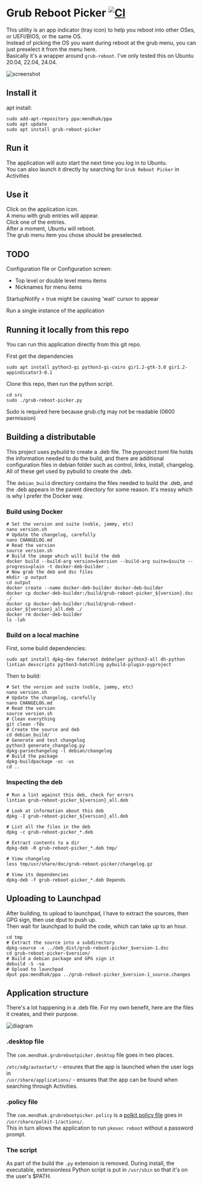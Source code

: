 # Grub Reboot Picker  [![CI](https://github.com/mendhak/grub-reboot-picker/workflows/CI/badge.svg)](https://github.com/mendhak/grub-reboot-picker/actions)

This utility is an app indicator (tray icon) to help you reboot into other OSes, or UEFI/BIOS, or the same OS.  
Instead of picking the OS you want during reboot at the grub menu, you can just preselect it from the menu here.  
Basically it's a wrapper around `grub-reboot`. I've only tested this on Ubuntu 20.04, 22.04, 24.04. 

![screenshot](assets/screenshot.png) 

## Install it

apt install:

```
sudo add-apt-repository ppa:mendhak/ppa
sudo apt update
sudo apt install grub-reboot-picker
```


## Run it

The application will auto start the next time you log in to Ubuntu.  
You can also launch it directly by searching for `Grub Reboot Picker` in Activities


## Use it

Click on the application icon.  
A menu with grub entries will appear.  
Click one of the entries.  
After a moment, Ubuntu will reboot.  
The grub menu item you chose should be preselected. 


## TODO

Configuration file or Configuration screen: 
* Top level or double level menu items
* Nicknames for menu items  

StartupNotify = true might be causing 'wait' cursor to appear

Run a single instance of the application



## Running it locally from this repo


You can run this application directly from this git repo.  

First get the dependencies

```
sudo apt install python3-gi python3-gi-cairo gir1.2-gtk-3.0 gir1.2-appindicator3-0.1

```

Clone this repo, then run the python script. 

```
cd src
sudo ./grub-reboot-picker.py
```

Sudo is required here because grub.cfg may not be readable (0600 permission)

## Building a distributable

This project uses pybuild to create a .deb file. The pyproject.toml file holds the information needed to do the build, and there are additional configuration files in debian folder such as control, links, install, changelog. All of these get used by pybuild to create the .deb.  

The `debian_build` directory contains the files needed to build the .deb, and the .deb appears in the parent directory for some reason. 
It's messy which is why I prefer the Docker way. 


### Build using Docker

```
# Set the version and suite (noble, jammy, etc)
nano version.sh
# Update the changelog, carefully
nano CHANGELOG.md
# Read the version
source version.sh
# Build the image which will build the deb
docker build --build-arg version=$version --build-arg suite=$suite --progress=plain -t docker-deb-builder .
# Now grab the deb and dsc files
mkdir -p output
cd output
docker create --name docker-deb-builder docker-deb-builder
docker cp docker-deb-builder:/build/grub-reboot-picker_${version}.dsc ./
docker cp docker-deb-builder:/build/grub-reboot-picker_${version}_all.deb ./
docker rm docker-deb-builder
ls -lah 
```

### Build on a local machine

First, some build dependencies:

```
sudo apt install dpkg-dev fakeroot debhelper python3-all dh-python lintian devscripts python3-hatchling pybuild-plugin-pyproject
```

Then to build:

```
# Set the version and suite (noble, jammy, etc)
nano version.sh
# Update the changelog, carefully
nano CHANGELOG.md
# Read the version
source version.sh
# Clean everything
git clean -fdx
# Create the source and deb
cd debian_build/
# Generate and test changelog
python3 generate_changelog.py
dpkg-parsechangelog -l debian/changelog
# Build the package
dpkg-buildpackage -uc -us
cd ..
```

### Inspecting the deb

```
# Run a lint against this deb, check for errors
lintian grub-reboot-picker_${version}_all.deb

# Look at information about this deb
dpkg -I grub-reboot-picker_${version}_all.deb

# List all the files in the deb
dpkg -c grub-reboot-picker_*.deb

# Extract contents to a dir
dpkg-deb -R grub-reboot-picker_*.deb tmp/

# View changelog
less tmp/usr/share/doc/grub-reboot-picker/changelog.gz

# View its dependencies
dpkg-deb -f grub-reboot-picker_*.deb Depends
```


## Uploading to Launchpad


After building, to upload to launchpad, I have to extract the sources, then GPG sign, then use dput to push up.  
Then wait for launchpad to build the code, which can take up to an hour. 

```
cd tmp
# Extract the source into a subdirectory
dpkg-source -x ../deb_dist/grub-reboot-picker_$version-1.dsc
cd grub-reboot-picker-$version/
# Build a debian package and GPG sign it
debuild -S -sa
# Upload to launchpad
dput ppa:mendhak/ppa ../grub-reboot-picker_$version-1_source.changes
```


## Application structure

There's a lot happening in a .deb file.  For my own benefit, here are the files it creates, and their purpose. 

![diagram](assets/diagram.drawio.svg)

### .desktop file

The `com.mendhak.grubrebootpicker.desktop` file goes in two places. 

`/etc/xdg/autostart/` -  ensures that the app is launched when the user logs in  
`/usr/share/applications/` - ensures that the app can be found when searching through Activities. 

### .policy file

The `com.mendhak.grubrebootpicker.policy` is a [polkit policy file](https://wiki.archlinux.org/index.php/Polkit) goes in `/usr/share/polkit-1/actions/`.  
This in turn allows the application to run `pkexec reboot` without a password prompt.  

### The script

As part of the build the `.py` extension is removed.  During install, the executable, extensionless Python script is put in `/usr/sbin` so that it's on the user's $PATH.  
